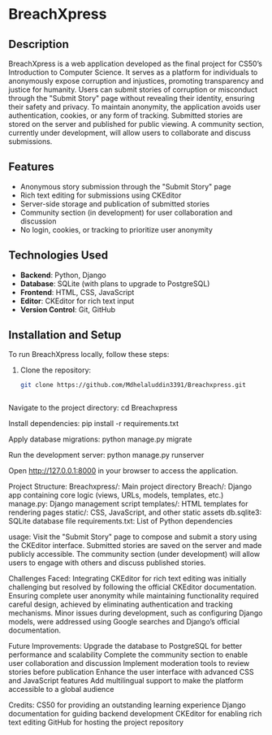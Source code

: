 # BreachXpress

## Description
BreachXpress is a web application developed as the final project for CS50’s Introduction to Computer Science. It serves as a platform for individuals to anonymously expose corruption and injustices, promoting transparency and justice for humanity. Users can submit stories of corruption or misconduct through the "Submit Story" page without revealing their identity, ensuring their safety and privacy. To maintain anonymity, the application avoids user authentication, cookies, or any form of tracking. Submitted stories are stored on the server and published for public viewing. A community section, currently under development, will allow users to collaborate and discuss submissions.

## Features
- Anonymous story submission through the "Submit Story" page
- Rich text editing for submissions using CKEditor
- Server-side storage and publication of submitted stories
- Community section (in development) for user collaboration and discussion
- No login, cookies, or tracking to prioritize user anonymity

## Technologies Used
- **Backend**: Python, Django
- **Database**: SQLite (with plans to upgrade to PostgreSQL)
- **Frontend**: HTML, CSS, JavaScript
- **Editor**: CKEditor for rich text input
- **Version Control**: Git, GitHub

## Installation and Setup
To run BreachXpress locally, follow these steps:

1. Clone the repository:
   ```bash
   git clone https://github.com/Mdhelaluddin3391/Breachxpress.git



Navigate to the project directory:
   cd Breachxpress

Install dependencies:
   pip install -r requirements.txt

Apply database migrations:
   python manage.py migrate

Run the development server:
   python manage.py runserver

Open http://127.0.0.1:8000 in your browser to access the application.


Project Structure:
Breachxpress/: Main project directory
   Breach/: Django app containing core logic (views, URLs, models, templates, etc.)
   manage.py: Django management script
      templates/: HTML templates for rendering pages
      static/: CSS, JavaScript, and other static assets
   db.sqlite3: SQLite database file
   requirements.txt: List of Python dependencies

usage:
Visit the "Submit Story" page to compose and submit a story using the CKEditor interface.
Submitted stories are saved on the server and made publicly accessible.
The community section (under development) will allow users to engage with others and discuss published stories.


Challenges Faced:
Integrating CKEditor for rich text editing was initially challenging but resolved by following the official CKEditor documentation.
Ensuring complete user anonymity while maintaining functionality required careful design, achieved by eliminating authentication and tracking mechanisms.
Minor issues during development, such as configuring Django models, were addressed using Google searches and Django’s official documentation.

Future Improvements:
Upgrade the database to PostgreSQL for better performance and scalability
Complete the community section to enable user collaboration and discussion
Implement moderation tools to review stories before publication
Enhance the user interface with advanced CSS and JavaScript features
Add multilingual support to make the platform accessible to a global audience

Credits:
CS50 for providing an outstanding learning experience
Django documentation for guiding backend development
CKEditor for enabling rich text editing
GitHub for hosting the project repository


